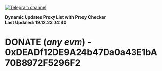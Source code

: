 [![Telegram channel](https://img.shields.io/endpoint?url=https://runkit.io/damiankrawczyk/telegram-badge/branches/master?url=https://t.me/n4z4v0d)](https://t.me/n4z4v0d) 

**Dynamic Updates Proxy List with Proxy Checker**  
**Last Updated: 19.12.23 04:40**

# DONATE (_any evm_) - 0xDEADf12DE9A24b47Da0a43E1bA70B8972F5296F2
